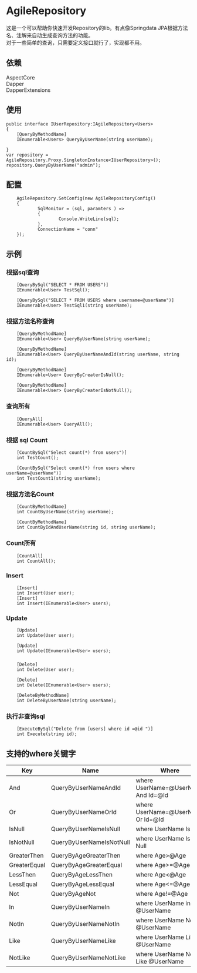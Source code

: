 # AgileRepository
这是一个可以帮助你快速开发Repository的lib。有点像Springdata JPA根据方法名、注解来自动生成查询方法的功能。  
对于一些简单的查询，只需要定义接口就行了，实现都不用。

## 依赖
AspectCore  
Dapper  
DapperExtensions  
## 使用
    public interface IUserRepository:IAgileRepository<Users>
    {
        [QueryByMethodName]
        IEnumerable<Users> QueryByUserName(string userName);

    }
    var repository = AgileRepository.Proxy.SingletonInstance<IUserRepository>();
    repository.QueryByUserName("admin"); 
## 配置
        AgileRepository.SetConfig(new AgileRepositoryConfig()
        {
                SqlMonitor = (sql, paramters ) =>
                {
                        Console.WriteLine(sql);
                },
                ConnectionName = "conn"
        });
## 示例
### 根据sql查询 
        [QueryBySql("SELECT * FROM USERS")]
        IEnumerable<User> TestSql();

        [QueryBySql("SELECT * FROM USERS where username=@userName")]
        IEnumerable<User> TestSql1(string userName); 
### 根据方法名称查询
        [QueryByMethodName]
        IEnumerable<User> QueryByUserName(string userName);

        [QueryByMethodName]
        IEnumerable<User> QueryByUserNameAndId(string userName, string id);

        [QueryByMethodName]
        IEnumerable<User> QueryByCreaterIsNull();

        [QueryByMethodName]
        IEnumerable<User> QueryByCreaterIsNotNull(); 
### 查询所有
        [QueryAll]
        IEnumerable<User> QueryAll(); 
### 根据 sql Count
        [CountBySql("Select count(*) from users")]
        int TestCount();

        [CountBySql("Select count(*) from users where userName=@userName")]
        int TestCount1(string userName); 
### 根据方法名Count
        [CountByMethodName]
        int CountByUserName(string userName);

        [CountByMethodName]
        int CountByIdAndUserName(string id, string userName);
### Count所有
        [CountAll]
        int CountAll();
### Insert
        [Insert]
        int Insert(User user);
        [Insert]
        int Insert(IEnumerable<User> users);
### Update
        [Update]
        int Update(User user);

        [Update]
        int Update(IEnumerable<User> users);
### 
        [Delete]
        int Delete(User user);

        [Delete]
        int Delete(IEnumerable<User> users);

        [DeleteByMethodName]
        int DeleteByUserName(string userName);
### 执行非查询sql
        [ExecuteBySql("Delete from [users] where id =@id ")]
        int Execute(string id);
## 支持的where关键字
Key | Name | Where 
--- | ----- |-----
And | QueryByUserNameAndId | where UserName=@UserName And Id=@Id
Or | QueryByUserNameOrId  | where UserName=@UserName Or Id=@Id
IsNull | QueryByUserNameIsNull | where UserName Is Null
IsNotNull | QueryByUserNameIsNotNull | where UserName Is Not Null
GreaterThen | QueryByAgeGreaterThen | where Age>@Age
GreaterEqual | QueryByAgeGreaterEqual | where Age>=@Age
LessThen | QueryByAgeLessThen  | where Age<@Age
LessEqual | QueryByAgeLessEqual | where Age<=@Age
Not | QueryByAgeNot | where Age!=@Age
In | QueryByUserNameIn | where UserName in @UserName
NotIn | QueryByUserNameNotIn | where UserName Not in @UserName
Like | QueryByUserNameLike | where UserName Like @UserName
NotLike | QueryByUserNameNotLike | where UserName Not Like @UserName